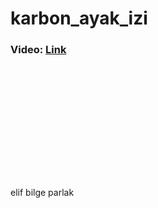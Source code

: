 # karbon_ayak_izi

<h3>
  Video: 
  <a href="https://drive.google.com/file/d/1UBJJd1Tnnj_jTphM_N4d3IejIve0l4XF/view?usp=sharing">Link</a>
</h3> 



<p align= "center" >
  <img 
       src = "https://github.com/elifbilgep/karbon_ayak_izi/blob/master/assets/Anasayfa.jpg" alt ="">
<br>
  
</p>

<br>
<p align= "center" >
  <img 
       src = https://github.com/elifbilgep/karbon_ayak_izi/blob/master/assets/Giri%C5%9F.jpg" alt ="">
<br>
  
</p>

<br>
<p align= "center" >
  <img 
       src = "https://github.com/elifbilgep/karbon_ayak_izi/blob/master/assets/Kat%20Detay.jpg" alt ="">
<br>
 
</p>

<br>
<p align= "center" >
  <img 
       src = "https://github.com/elifbilgep/karbon_ayak_izi/blob/master/assets/Profil.jpg" alt ="">
<br>

</p>
                                                                                                  
                                                                                                                                                                                       
                                                                                                  
<br>
<p align= "center" >
  <img 
       src = "https://github.com/elifbilgep/karbon_ayak_izi/blob/master/assets/Teslim.jpg" alt ="">
<br>

</p>


elif bilge parlak 

